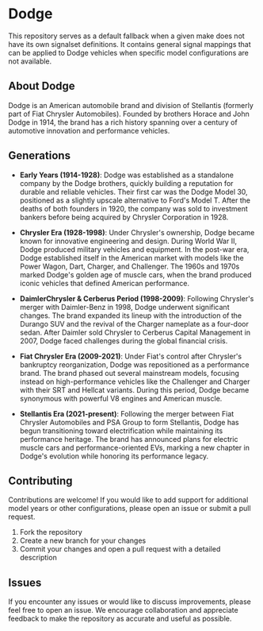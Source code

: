 # Dodge

This repository serves as a default fallback when a given make does not have its own signalset definitions. It contains general signal mappings that can be applied to Dodge vehicles when specific model configurations are not available.

## About Dodge

Dodge is an American automobile brand and division of Stellantis (formerly part of Fiat Chrysler Automobiles). Founded by brothers Horace and John Dodge in 1914, the brand has a rich history spanning over a century of automotive innovation and performance vehicles.

## Generations

- **Early Years (1914-1928)**: Dodge was established as a standalone company by the Dodge brothers, quickly building a reputation for durable and reliable vehicles. Their first car was the Dodge Model 30, positioned as a slightly upscale alternative to Ford's Model T. After the deaths of both founders in 1920, the company was sold to investment bankers before being acquired by Chrysler Corporation in 1928.

- **Chrysler Era (1928-1998)**: Under Chrysler's ownership, Dodge became known for innovative engineering and design. During World War II, Dodge produced military vehicles and equipment. In the post-war era, Dodge established itself in the American market with models like the Power Wagon, Dart, Charger, and Challenger. The 1960s and 1970s marked Dodge's golden age of muscle cars, when the brand produced iconic vehicles that defined American performance.

- **DaimlerChrysler & Cerberus Period (1998-2009)**: Following Chrysler's merger with Daimler-Benz in 1998, Dodge underwent significant changes. The brand expanded its lineup with the introduction of the Durango SUV and the revival of the Charger nameplate as a four-door sedan. After Daimler sold Chrysler to Cerberus Capital Management in 2007, Dodge faced challenges during the global financial crisis.

- **Fiat Chrysler Era (2009-2021)**: Under Fiat's control after Chrysler's bankruptcy reorganization, Dodge was repositioned as a performance brand. The brand phased out several mainstream models, focusing instead on high-performance vehicles like the Challenger and Charger with their SRT and Hellcat variants. During this period, Dodge became synonymous with powerful V8 engines and American muscle.

- **Stellantis Era (2021-present)**: Following the merger between Fiat Chrysler Automobiles and PSA Group to form Stellantis, Dodge has begun transitioning toward electrification while maintaining its performance heritage. The brand has announced plans for electric muscle cars and performance-oriented EVs, marking a new chapter in Dodge's evolution while honoring its performance legacy.

## Contributing

Contributions are welcome! If you would like to add support for additional model years or other configurations, please open an issue or submit a pull request.

1. Fork the repository
2. Create a new branch for your changes
3. Commit your changes and open a pull request with a detailed description

## Issues

If you encounter any issues or would like to discuss improvements, please feel free to open an issue. We encourage collaboration and appreciate feedback to make the repository as accurate and useful as possible.

